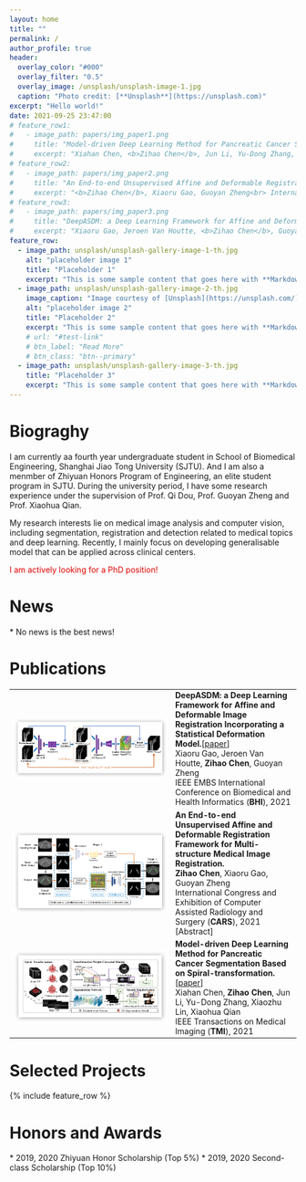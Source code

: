 ```yaml
---
layout: home
title: ""
permalink: /
author_profile: true
header:
  overlay_color: "#000"
  overlay_filter: "0.5"
  overlay_image: /unsplash/unsplash-image-1.jpg
  caption: "Photo credit: [**Unsplash**](https://unsplash.com)"
excerpt: "Hello world!"
date: 2021-09-25 23:47:00
# feature_row1:
#   - image_path: papers/img_paper1.png
#     title: "Model-driven Deep Learning Method for Pancreatic Cancer Segmentation Based on Spiral-transformation."
#     excerpt: "Xiahan Chen, <b>Zihao Chen</b>, Jun Li, Yu-Dong Zhang, Xiaozhu Lin, Xiaohua Qian <br> IEEE Transactions on Medical Imaging (<b>TMI</b>), 2021 <br>"
# feature_row2:
#   - image_path: papers/img_paper2.png
#     title: "An End-to-end Unsupervised Affine and Deformable Registration Framework for Multi-structure Medical Image Registration."
#     excerpt: "<b>Zihao Chen</b>, Xiaoru Gao, Guoyan Zheng<br> International Congress and Exhibition of Computer Assisted Radiology and Surgery (<b>CARS</b>), 2021 [Abstract]"
# feature_row3:
#   - image_path: papers/img_paper3.png
#     title: "DeepASDM: a Deep Learning Framework for Affine and Deformable Image Registration Incorporating aStatistical Deformation Model."
#     excerpt: "Xiaoru Gao, Jeroen Van Houtte, <b>Zihao Chen</b>, Guoyan Zheng<br> IEEE EMBS International Conference on Biomedical and Health Informatics (<b>BHI</b>), 2021"
feature_row:
  - image_path: unsplash/unsplash-gallery-image-1-th.jpg
    alt: "placeholder image 1"
    title: "Placeholder 1"
    excerpt: "This is some sample content that goes here with **Markdown** formatting."
  - image_path: unsplash/unsplash-gallery-image-2-th.jpg
    image_caption: "Image courtesy of [Unsplash](https://unsplash.com/)"
    alt: "placeholder image 2"
    title: "Placeholder 2"
    excerpt: "This is some sample content that goes here with **Markdown** formatting."
    # url: "#test-link"
    # btn_label: "Read More"
    # btn_class: "btn--primary"
  - image_path: unsplash/unsplash-gallery-image-3-th.jpg
    title: "Placeholder 3"
    excerpt: "This is some sample content that goes here with **Markdown** formatting."
---
```


<h1>Biograghy</h1>
I am currently aa fourth year undergraduate student in School of Biomedical Engineering, Shanghai Jiao Tong University (SJTU). And I am also a menmber of Zhiyuan Honors Program of Engineering, an elite student program in SJTU. During the university period, I have some research experience under the supervision of Prof. Qi Dou, Prof. Guoyan Zheng and Prof. Xiaohua Qian.

My research interests lie on medical image analysis and computer vision, including segmentation, registration and detection related to medical topics and deep learning. Recently, I mainly focus on developing generalisable model that can be applied across clinical centers.

<font color="#dd0000">I am actively looking for a PhD position!</font>

<h1 class="body">News</h1>
* No news is the best news!

<h1 class="body">Publications</h1>
<!-- {% include feature_row id="feature_row3" type="left" %}
{% include feature_row id="feature_row2" type="left" %}
{% include feature_row id="feature_row1" type="left" %} -->
<table id="tbPublications" width="100%">
    <tbody>
    <tr>
        <td width="270">
        <img src="images/papers/img_paper3.png">
        </td>
        <td><b>DeepASDM: a Deep Learning Framework for Affine and Deformable Image Registration Incorporating a Statistical Deformation Model.</b>[<a href="https://ieeexplore.ieee.org/abstract/document/9508553">paper</a>]<br>
        Xiaoru Gao, Jeroen Van Houtte, <b>Zihao Chen</b>, Guoyan Zheng<br>
        IEEE EMBS International Conference on Biomedical and Health Informatics (<b>BHI</b>), 2021<br>
        </td>
    </tr>
    <tr>
        <td width="270">
        <img src="images/papers/img_paper2.png">
        </td>
        <td><b>An End-to-end Unsupervised Affine and Deformable Registration Framework for Multi-structure Medical Image Registration.</b><br>
        <b>Zihao Chen</b>, Xiaoru Gao, Guoyan Zheng<br>
        International Congress and Exhibition of Computer Assisted Radiology and Surgery (<b>CARS</b>), 2021 [Abstract]<br>
        </td>
    </tr>
    <tr>
        <td width="270">
        <img src="images/papers/img_paper1.png">
        </td>
        <td><b>Model-driven Deep Learning Method for Pancreatic Cancer Segmentation Based on Spiral-transformation.</b>[<a href="https://ieeexplore.ieee.org/abstract/document/9512056">paper</a>]<br>
        Xiahan Chen, <b>Zihao Chen</b>, Jun Li, Yu-Dong Zhang, Xiaozhu Lin, Xiaohua Qian <br>
        IEEE Transactions on Medical Imaging (<b>TMI</b>), 2021 <br>
        </td>
    </tr>
</tbody></table>

<h1 class="body">Selected Projects</h1>
{% include feature_row %}

<h1 class="body">Honors and Awards</h1>
* 2019, 2020 Zhiyuan Honor Scholarship (Top 5%)
* 2019, 2020 Second-class Scholarship (Top 10%)
